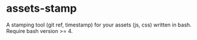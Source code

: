 assets-stamp
============

A stamping tool (git ref, timestamp) for your assets (js, css) written in bash. Require bash version >= 4.
